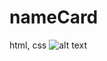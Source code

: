 # nameCard
 html, css
![alt text](https://github.com/ludmiilagrineva/nameCard/blob/main/image/gif.gif)
